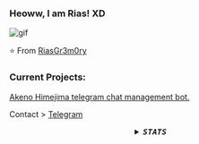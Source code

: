 ### Heoww, I am Rias! XD
![gif](https://telegra.ph/file/0dda479e36941c98c5f33.gif)


⭐️ From [RiasGr3m0ry](https://github.com/RiasGr3m0ry)


### Current Projects: 
<a href="https://github.com/RiasGr3m0ry/AkenoHimejimaBot">Akeno Himejima telegram chat management bot.</a>


Contact > [Telegram](https://t.me/riasugremory)
<details align="center">
<summary> <b> <i> <samp> STATS </samp></i></b></summary>
![Rias's Github stats](https://github-readme-stats.vercel.app/api?username=RiasGr3m0ry&show_icons=true&theme=dracula)
<img src="https://telegra.ph/file/0ee68ccdace0ce63e3ad7.gif"/>
  
  
<center><b> Have a nice day :) </b></center>


